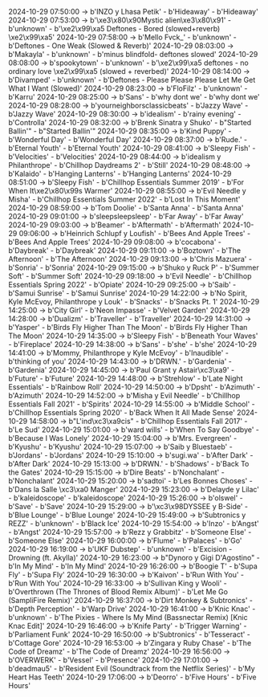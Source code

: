 2024-10-29 07:50:00 -> b'INZO y Lhasa Petik' - b'Hideaway' - b'Hideaway'
2024-10-29 07:53:00 -> b'\xe3\x80\x90Mystic alien\xe3\x80\x91' - b'unknown' - b'\xe2\x99\xa5 Deftones - Bored (slowed+reverb) \xe2\x99\xa5'
2024-10-29 07:58:00 -> b'Mello Fvck_' - b'unknown' - b'Deftones - One Weak (Slowed & Reverb)'
2024-10-29 08:03:00 -> b'Makayla' - b'unknown' - b'minus blindfold- deftones slowed'
2024-10-29 08:08:00 -> b'spookytown' - b'unknown' - b'\xe2\x99\xa5 deftones - no ordinary love \xe2\x99\xa5 (slowed + reverbed)'
2024-10-29 08:14:00 -> b'Divamped' - b'unknown' - b'Deftones - Please Please Please Let Me Get What I Want (Slowed)'
2024-10-29 08:23:00 -> b'FloFilz' - b'unknown' - b'Karru'
2024-10-29 08:25:00 -> b'Sans' - b'why dont we' - b'why dont we'
2024-10-29 08:28:00 -> b'yourneighborsclassicbeats' - b'Jazzy Wave' - b'Jazzy Wave'
2024-10-29 08:30:00 -> b'idealism' - b'rainy evening' - b'Controlla'
2024-10-29 08:32:00 -> b'Brenk Sinatra y Shuko' - b"Started Ballin'" - b"Started Ballin'"
2024-10-29 08:35:00 -> b'Kind Puppy' - b'Wonderful Day' - b'Wonderful Day'
2024-10-29 08:37:00 -> b'Rude.' - b'Eternal Youth' - b'Eternal Youth'
2024-10-29 08:41:00 -> b'Sleepy Fish' - b'Velocities' - b'Velocities'
2024-10-29 08:44:00 -> b'idealism y Philanthrope' - b'Chillhop Daydreams 2' - b'Still'
2024-10-29 08:48:00 -> b'Kalaido' - b'Hanging Lanterns' - b'Hanging Lanterns'
2024-10-29 08:51:00 -> b'Sleepy Fish' - b'Chillhop Essentials Summer 2019' - b'For When It\xe2\x80\x99s Warmer'
2024-10-29 08:55:00 -> b'Evil Needle y Misha' - b'Chillhop Essentials Summer 2022' - b'Lost In This Moment'
2024-10-29 08:59:00 -> b'Tom Doolie' - b'Santa Anna' - b'Santa Anna'
2024-10-29 09:01:00 -> b'sleepsleepsleep' - b'Far Away' - b'Far Away'
2024-10-29 09:03:00 -> b'Beamer' - b'Aftermath' - b'Aftermath'
2024-10-29 09:06:00 -> b'Heinrich Schlupf y Loufish' - b'Bees And Apple Trees' - b'Bees And Apple Trees'
2024-10-29 09:08:00 -> b'cocabona' - b'Daybreak' - b'Daybreak'
2024-10-29 09:11:00 -> b'Boztown' - b'The Afternoon' - b'The Afternoon'
2024-10-29 09:13:00 -> b'Chris Mazuera' - b'Sonria' - b'Sonria'
2024-10-29 09:15:00 -> b'Shuko y Ruck P' - b'Summer Soft' - b'Summer Soft'
2024-10-29 09:18:00 -> b'Evil Needle' - b'Chillhop Essentials Spring 2022' - b'Opiate'
2024-10-29 09:25:00 -> b'Saib' - b'Samui Sunrise' - b'Samui Sunrise'
2024-10-29 14:22:00 -> b'No Spirit, Kyle McEvoy, Philanthrope y Louk' - b'Snacks' - b'Snacks Pt. 1'
2024-10-29 14:25:00 -> b'City Girl' - b'Neon Impasse' - b'Velvet Garden'
2024-10-29 14:28:00 -> b'Dualizm' - b'Traveller' - b'Traveller'
2024-10-29 14:31:00 -> b'Yasper' - b'Birds Fly Higher Than The Moon' - b'Birds Fly Higher Than The Moon'
2024-10-29 14:35:00 -> b'Sleepy Fish' - b'Beneath Your Waves' - b'Fireplace'
2024-10-29 14:38:00 -> b'Sans' - b'she' - b'she'
2024-10-29 14:41:00 -> b'Mommy, Philanthrope y Kyle McEvoy' - b'Inaudible' - b'thinking of you'
2024-10-29 14:43:00 -> b'DRWN.' - b'Gardenia' - b'Gardenia'
2024-10-29 14:45:00 -> b'Paul Grant y Astair\xc3\xa9' - b'Future' - b'Future'
2024-10-29 14:48:00 -> b'Strehlow' - b'Late Night Essentials' - b'Rainbow Roll'
2024-10-29 14:50:00 -> b'Dpsht' - b'Azimuth' - b'Azimuth'
2024-10-29 14:52:00 -> b'Misha y Evil Needle' - b'Chillhop Essentials Fall 2021' - b'Spirits'
2024-10-29 14:55:00 -> b'Middle School' - b'Chillhop Essentials Spring 2020' - b'Back When It All Made Sense'
2024-10-29 14:58:00 -> b"L'ind\xc3\xa9cis" - b'Chillhop Essentials Fall 2017' - b'Le Sud'
2024-10-29 15:01:00 -> b'ward wills' - b'When To Say Goodbye' - b'Because I Was Lonely'
2024-10-29 15:04:00 -> b'Mrs. Evergreen' - b'Kyushu' - b'Kyushu'
2024-10-29 15:07:00 -> b'Saib y Bluestaeb' - b'Jordans' - b'Jordans'
2024-10-29 15:10:00 -> b'sugi.wa' - b'After Dark' - b'After Dark'
2024-10-29 15:13:00 -> b'DRWN.' - b'Shadows' - b'Back To the Gates'
2024-10-29 15:15:00 -> b'Dire Beats' - b'Nonchalant' - b'Nonchalant'
2024-10-29 15:20:00 -> b'sadtoi' - b'Les Bonnes Choses' - b'Dans la Salle \xc3\xa0 Manger'
2024-10-29 15:23:00 -> b'Delayde y Lilac' - b'kaleidoscope' - b'kaleidoscope'
2024-10-29 15:26:00 -> b'olswel' - b'Save' - b'Save'
2024-10-29 15:29:00 -> b'\xc3\x98DYSSEE y B-Side' - b'Blue Lounge' - b'Blue Lounge'
2024-10-29 15:49:00 -> b'Subtronics y REZZ' - b'unknown' - b'Black Ice'
2024-10-29 15:54:00 -> b'Inzo' - b'Angst' - b'Angst'
2024-10-29 15:57:00 -> b'Rezz y Grabbitz' - b'Someone Else' - b'Someone Else'
2024-10-29 16:00:00 -> b'Flume' - b'Palaces' - b'Go'
2024-10-29 16:19:00 -> b'UKF Dubstep' - b'unknown' - b'Excision - Drowning (ft. Akylla)'
2024-10-29 16:23:00 -> b"Dynoro y Gigi D'Agostino" - b'In My Mind' - b'In My Mind'
2024-10-29 16:26:00 -> b'Boogie T' - b'Supa Fly' - b'Supa Fly'
2024-10-29 16:30:00 -> b'Kaivon' - b'Run With You' - b'Run With You'
2024-10-29 16:33:00 -> b'Sullivan King y Wooli' - b'Overthrown (The Thrones of Blood Remix Album)' - b'Let Me Go (SampliFire Remix)'
2024-10-29 16:37:00 -> b'Dirt Monkey & Subtronics' - b'Depth Perception' - b'Warp Drive'
2024-10-29 16:41:00 -> b'Knic Knac' - b'unknown' - b'The Pixies - Where Is My Mind (Bassnectar Remix) [Knic Knac Edit]'
2024-10-29 16:46:00 -> b'Knife Party' - b'Trigger Warning' - b'Parliament Funk'
2024-10-29 16:50:00 -> b'Subtronics' - b'Tesseract' - b'Cottage Gore'
2024-10-29 16:53:00 -> b'Zingara y Ruby Chase' - b'The Code of Dreamz' - b'The Code of Dreamz'
2024-10-29 16:56:00 -> b'OVERWERK' - b'Vessel' - b'Presence'
2024-10-29 17:01:00 -> b'deadmau5' - b'Resident Evil (Soundtrack from the Netflix Series)' - b'My Heart Has Teeth'
2024-10-29 17:06:00 -> b'Deorro' - b'Five Hours' - b'Five Hours'

